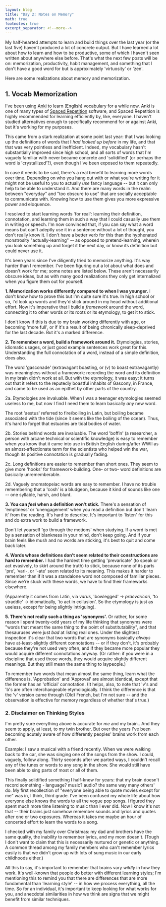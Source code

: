 ```yaml
---
layout: blog
title: "Day 2: Notes on Memory"
math: true
footnotes: true
excerpt_separator: <!--more-->
---
```


My half-hearted attempts to learn and build things over the last year (or the last five) haven't produced a lot of concrete output. But I have learned a lot about how to learn and how to be productive, some of which I haven't seen written about anywhere else before. That's what the next few posts will be on: memorization, productivity, habit management, and something that I don't have a good word for but is approximately 'virtuosity' or 'zen'.

Here are some realizations about memory and memorization.

<!--more-->

## 1. Vocab Memorization

I've been using [Anki](http://ankisrs.net/) to learn (English) vocabulary for a while now. Anki is one of many types of [Spaced Repetition](https://en.wikipedia.org/wiki/Spaced_repetition) software, and Spaced Repetition is highly recommended for learning efficiently by, like, everyone. I haven't studied alternatives enough to specifically recommend for or against Anki, but it's working for my purposes.

This came from a stark realization at some point last year: that I was looking up the definitions of words that I *had looked up before* in my life, and that that was very pointless and inefficient. Indeed, my vocabulary hasn't substantially improved since high school, and all sorts of words that I'm vaguely familiar with never became concrete and 'solidified' (or perhaps the word is 'crystallized'?), even though I've been exposed to them repeatedly.

In case it needs to be said, there's a real benefit to learning more words over time. Depending on who you hang out with or what you're writing for it might not be useful to you to actually *use* fancy language -- but it can only help to be able to understand it. And there are many words in the realm between "everyday" and "too obscure to use" that are socially acceptable to communicate with. Knowing how to use them gives you more expressive power and eloquence.

I resolved to start learning words 'for real': learning their definition, connotation, and learning them in such a way that I could casually use them in writing or speech. I'm now convinced that, if you can say what a word means but can't adeptly use it in a sentence without a lot of thought, you don't really know it. I don't have a better verb for this than the hyphenated monstrosity "actually-learning" -- as opposed to pretend-learning, wherein you look something up and forget it the next day, or know its definition but could never use it.

It's been years since I've diligently tried to memorize anything. It's way harder than I remember. I've been figuring out a lot about what does and doesn't work for me; some notes are listed below. These aren't necessarily obscure ideas, but as with many good realizations they only get internalized when you figure them out for yourself.

**1. Memorization works differently compared to when I was younger.** I don't know how to prove this but I'm quite sure it's true. In high school or so, I'd look up words and they'd stick around in my head without additional effort. Now it's imperative that I build a *framework* around the word, connecting it to other words or its roots or its etymology, to get it to stick.

I don't know if this is due to my brain working differently with age, or becoming 'more full', or if it's a result of being chronically sleep-deprived for the last decade. But it's a marked difference.

**2. To remember a word, build a framework around it.** Etymologies, stories, idiomatic usages, or just good example sentences work great for this. Understanding the full connotation of a word, instead of a simple definition, does also.

The word 'gasconade' (extravagant boasting, or (v) to boast extravagantly) was meaningless without a framework: recording the word and its definition in my brain didn't work at all. But with the etymology, it was easy: it turns out that it refers to the reputedly boastful inhabits of Gascony, in France, and came to be used as an epithet by other parts of the country.

2a. Etymologies are invaluable. When I was a teenager etymologies seemed useless to me, but now I find I need them to learn basically *any* new word.

The root 'aestus' referred to fire/boiling in Latin, but boiling became associated with the tide (since it seems like the boiling of the ocean). Thus, it's hard to forget that estuaries are tidal bodies of water.

2b. Stories behind words are invaluable. The word 'boffin' (a researcher, a person with arcane technical or scientific knowledge) is easy to remember when you know that it came into use in British English during/after WWII as an almost-affectionate term for the scientists who helped win the war, though its positive connotation is gradually fading.

2c. Long definitions are easier to remember than short ones. They seem to give more 'hooks' for framework-building. One- or two- word definitions are basically unrememberable.

2d. Vaguely onomatopeiac words are easy to remember. I have no trouble remembering that a 'cosh' is a bludgeon, because it kind of sounds like one -- one syllable, harsh, and blunt.

**3. You can *feel* when a definition won't stick.** There's a sensation of 'emptiness' or 'unengagement' when you read a definition but don't 'learn it' from the reading. It's hard to describe. It's important to 'listen' for this and do extra work to build a framework. 

Don't let yourself 'go through the motions' when studying. If a word is met by a sensation of blankness in your mind, don't keep going. And if your brain feels like mush and no words are sticking, it's best to quit and come back later. 

**4. Words whose definitions don't seem related to their constructions are hard to remember.** I had the hardest time getting 'prevaricate' (to speak or act evasively, to skirt around the truth) to stick, because none of its parts 'pre', 'vari-, or '-ate' seem related to its meaning. This makes it harder to remember than if it was a standalone word not composed of familiar pieces. Since we're stuck with these words, we have to find their frameworks elsewhere.

(Apparently it comes from Latin, via *varus*, 'bowlegged' -> *praevaricari*, 'to straddle' -> idiomatically, 'to act in collusion'. So the etymology is just as useless, except for being slightly intriguing).

**5. There's not really such a thing as 'synonyms'.** Or rather, for some reason I spent twenty-odd years of my life thinking that synonyms were "words that meant the same thing to the point of substitutability", and that thesauruses were just *bad* at listing real ones. Under the slightest inspection it's clear that two words that are synonyms basically *always* have at-least-slightly different connotations -- or if they don't, it's probably because they're not used very often, and if they became more popular they would acquire different connotations anyway. (Or rather: if you were in a discipline that used those words, they would acquire slightly different meanings. But they still mean the same thing to laypeople.)

To remember two words that mean almost the same thing, learn what the difference is. 'Approbation' and 'Approval' are almost identical, except that the former has an 'official' connotation. (It helps, also, to note that 'v's and 'b's are often interchangeable etymologically. I think the difference is that the 'v' version came through (Old) French, but I'm not sure -- and the observation is effective for memory regardless of whether that's true.)

### 2. Disclaimer on Thinking Styles

I'm pretty sure everything above is accurate for *me* and my brain.. And they seem to apply, at least, to my twin brother. But over the years I've been becoming acutely aware of how differently peoples' brains work from each other.

Example: I saw a musical with a friend recently. When we were walking back to the car, she was singing one of the songs from the show. I could, vaguely, follow along. Thirty seconds after we parted ways, I couldn't recall any of the tunes or words to any song in the show. She would still have been able to sing parts of most or all of them.

This finally solidified something I half-knew for years: that my brain doesn't record something - language? music? audio? the same way many others' do. My first recollection of "everyone being able to quote movies except for me" was in, I think, third grade. I've been confused my whole life about how everyone else knows the words to all the vogue pop songs. I figured they spent much more time listening to music than I ever did. Now I know it's not that -- their brains just somehow remember sounds and lyrics and quotes after one or two exposures. Whereas it takes me maybe an hour of concerted effort to learn the words to a song.

I checked with my family over Christmas: my dad and brothers have the same quality, the inability to remember lyrics, and my mom doesn't. (Tough I don't want to claim that this is necessarily nurtured or genetic or anything. A common thread among my family members who can't remember lyrics easily is that we didn't grow up with lots of sung music in our early childhoods either.)

All this to say, it's important to remember that brains vary *wildly* in how they work. It's well-known that people do better with different learning styles; I'm mentioning this to remind you that there are differences that are more fundamental than 'learning style' -- in how we process everything, all the time. So for an individual, it's important to keep looking for what works for you, and anecdotal similarities in how we think are signs that we might benefit from similar techniques.